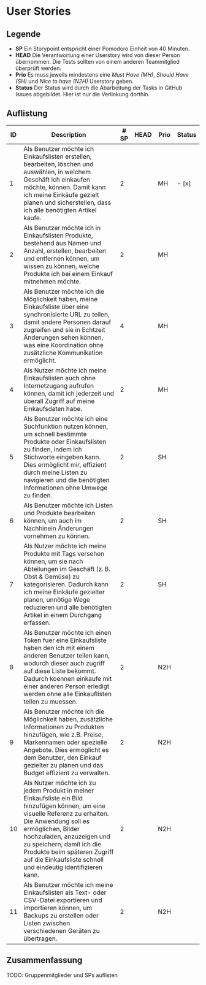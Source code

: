 # User Stories

## Legende

- **SP** Ein Storypoint entspricht einer Pomodoro Einheit von 40 Minuten.
- **HEAD** Die Verantwortung einer Userstory wird von dieser Person übernommen. Die Tests sollten von einem anderen Teammitglied überprüft werden.
- **Prio** Es muss jeweils mindestens eine *Must Have (MH)*, *Should Have (SH)* und *Nice to have (N2H)* Userstory geben.
- **Status** Der Status wird durch die Abarbeitung der Tasks in GitHub Issues abgebildet. Hier ist nur die Verlinkung dorthin.

## Auflistung

| ID | Description | # SP | HEAD | Prio | Status |
| --- | --- | --- | --- | --- | --- |
| 1 | Als Benutzer möchte ich Einkaufslisten erstellen, bearbeiten, löschen und auswählen, in welchem Geschäft ich einkaufen möchte, können. Damit kann ich meine Einkäufe gezielt planen und sicherstellen, dass ich alle benötigten Artikel kaufe. | 2 |  | MH | - [x] |
| 2 | Als Benutzer möchte ich in Einkaufslisten Produkte, bestehend aus Namen und Anzahl, erstellen, bearbeiten und entfernen können, um wissen zu können, welche Produkte ich bei einem Einkauf mitnehmen möchte. | 2 |  | MH |  |
| 3 | Als Benutzer möchte ich die Möglichkeit haben, meine Einkaufsliste über eine synchronisierte URL zu teilen, damit andere Personen darauf zugreifen und sie in Echtzeit Änderungen sehen können, was eine Koordination ohne zusätzliche Kommunikation ermöglicht. | 4 |  | MH |  |
| 4 | Als Nutzer möchte ich meine Einkaufslisten auch ohne Internetzugang aufrufen können, damit ich jederzeit und überall Zugriff auf meine Einkaufsdaten habe. | 2 |  | MH |  |
| 5 | Als Benutzer möchte ich eine Suchfunktion nutzen können, um schnell bestimmte Produkte oder Einkaufslisten zu finden, indem ich Stichworte eingeben kann. Dies ermöglicht mir, effizient durch meine Listen zu navigieren und die benötigten Informationen ohne Umwege zu finden. | 2 |  | SH |  |
| 6 | Als Benutzer möchte ich Listen und Produkte bearbeiten können, um auch im Nachhinein Änderungen vornehmen zu können. | 2 |  | SH |  |
| 7 | Als Nutzer möchte ich meine Produkte mit Tags versehen können, um sie nach Abteilungen im Geschäft (z. B. Obst & Gemüse) zu kategorisieren. Dadurch kann ich meine Einkäufe gezielter planen, unnötige Wege reduzieren und alle benötigten Artikel in einem Durchgang erfassen. | 2 |  | SH |  |
| 8 | Als Benutzer möchte ich einen Token fuer eine Einkaufsliste haben den ich mit einem anderen Benutzer teilen kann, wodurch dieser auch zugriff auf diese Liste bekommt. Dadurch koennen einkaufe mit einer anderen Person erledigt werden ohne alle Einkauflisten teilen zu muessen. | 2 |  | N2H |  |
| 9 | Als Benutzer möchte ich die Möglichkeit haben, zusätzliche Informationen zu Produkten hinzufügen, wie z.B. Preise, Markennamen oder spezielle Angebote. Dies ermöglicht es dem Benutzer, den Einkauf gezielter zu planen und das Budget effizient zu verwalten. | 2 |  | N2H |  |
| 10 | Als Nutzer möchte ich zu jedem Produkt in meiner Einkaufsliste ein Bild hinzufügen können, um eine visuelle Referenz zu erhalten. Die Anwendung soll es ermöglichen, Bilder hochzuladen, anzuzeigen und zu speichern, damit ich die Produkte beim späteren Zugriff auf die Einkaufsliste schnell und eindeutig identifizieren kann. | 2 |  | N2H |  |
| 11 | Als Benutzer möchte ich meine Einkaufslisten als Text- oder CSV-Datei exportieren und importieren können, um Backups zu erstellen oder Listen zwischen verschiedenen Geräten zu übertragen. | 2 |  | N2H |  |

## Zusammenfassung

TODO: Gruppenmitglieder und SPs auflisten
